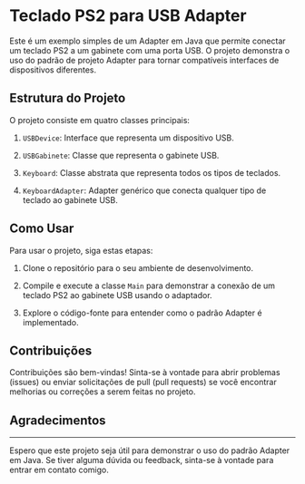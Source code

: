 # Teclado PS2 para USB Adapter

Este é um exemplo simples de um Adapter em Java que permite conectar um teclado PS2 a um gabinete com uma porta USB. O projeto demonstra o uso do padrão de projeto Adapter para tornar compatíveis interfaces de dispositivos diferentes.

## Estrutura do Projeto

O projeto consiste em quatro classes principais:

1. `USBDevice`: Interface que representa um dispositivo USB.

2. `USBGabinete`: Classe que representa o gabinete USB.

3. `Keyboard`: Classe abstrata que representa todos os tipos de teclados.

4. `KeyboardAdapter`: Adapter genérico que conecta qualquer tipo de teclado ao gabinete USB.

## Como Usar

Para usar o projeto, siga estas etapas:

1. Clone o repositório para o seu ambiente de desenvolvimento.

2. Compile e execute a classe `Main` para demonstrar a conexão de um teclado PS2 ao gabinete USB usando o adaptador.

3. Explore o código-fonte para entender como o padrão Adapter é implementado.

## Contribuições

Contribuições são bem-vindas! Sinta-se à vontade para abrir problemas (issues) ou enviar solicitações de pull (pull requests) se você encontrar melhorias ou correções a serem feitas no projeto.

## Agradecimentos

---

Espero que este projeto seja útil para demonstrar o uso do padrão Adapter em Java. Se tiver alguma dúvida ou feedback, sinta-se à vontade para entrar em contato comigo.
